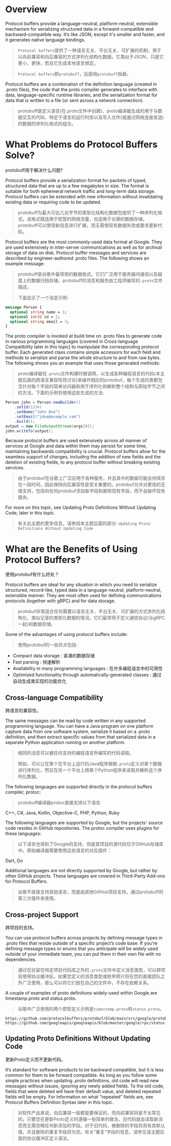 Overview
=====

Protocol buffers provide a language-neutral, platform-neutral, extensible mechanism for serializing structured data in a forward-compatible and backward-compatible way. It’s like JSON, except it's smaller and faster, and it generates native language bindings.
> `Protocol buffers`提供了一种语言无关、平台无关、可扩展的机制，用于以向前兼容和向后兼容的方式序列化结构化数据。它类似于JSON，只是它更小、更快，而且它生成本地语言绑定。
> 
> `Protocol buffers`即`protobuff`，后面用`protobuff`指替。

Protocol buffers are a combination of the definition language (created in .proto files), the code that the proto compiler generates to interface with data, language-specific runtime libraries, and the serialization format for data that is written to a file (or sent across a network connection).
> protobuff是定义语言(在.proto文件中创建)、proto编译器生成的用于与数据交互的代码、特定于语言的运行时库以及写入文件(或通过网络连接发送)的数据的序列化格式的组合。

# What Problems do Protocol Buffers Solve?
protobuff用于解决什么问题?

Protocol buffers provide a serialization format for packets of typed, structured data that are up to a few megabytes in size. The format is suitable for both ephemeral network traffic and long-term data storage. Protocol buffers can be extended with new information without invalidating existing data or requiring code to be updated.
> protobuff为最大可达几兆字节的类型化结构化数据包提供了一种序列化格式。该格式既适用于短暂的网络流量，也适用于长期的数据存储。protobuff可以使用新信息进行扩展，而无需使现有数据失效或要求更新代码。

Protocol buffers are the most commonly-used data format at Google. They are used extensively in inter-server communications as well as for archival storage of data on disk. Protocol buffer messages and services are described by engineer-authored .proto files. The following shows an example message:
> protobuff是谷歌中最常用的数据格式。它们广泛用于服务器间通信以及磁盘上的数据归档存储。protobuff的消息和服务由工程师编写的`.proto`文件描述。
> 
> 下面显示了一个消息示例:

```protobuf
message Person {
  optional string name = 1;
  optional int32 id = 2;
  optional string email = 3;
}
```

The proto compiler is invoked at build time on .proto files to generate code in various programming languages (covered in Cross-language Compatibility later in this topic) to manipulate the corresponding protocol buffer. Each generated class contains simple accessors for each field and methods to serialize and parse the whole structure to and from raw bytes. The following shows you an example that uses those generated methods:
> proto编译器在`.proto`文件构建时被调用，以生成各种编程语言的代码(本主题后面的跨语言兼容性将讨论)来操作相应的protobuf。每个生成的类都包含针对每个字段的简单访问器和用于序列化和解析整个结构与原始字节之间的方法。下面的示例将使用这些生成的方法:

```java
Person john = Person.newBuilder()
    .setId(1234)
    .setName("John Doe")
    .setEmail("jdoe@example.com")
    .build();
output = new FileOutputStream(args[0]);
john.writeTo(output);
```

Because protocol buffers are used extensively across all manner of services at Google and data within them may persist for some time, maintaining backwards compatibility is crucial. Protocol buffers allow for the seamless support of changes, including the addition of new fields and the deletion of existing fields, to any protocol buffer without breaking existing services.
> 由于protobuf在谷歌上广泛应用于各种服务，并且其中的数据可能会持续存在一段时间，因此保持向后兼容性是至关重要的。protobuf允许对更改的无缝支持，包括向任何protobuf添加新字段和删除现有字段，而不会破坏现有服务。

For more on this topic, see Updating Proto Definitions Without Updating Code, later in this topic.
> 有关此主题的更多信息，请参阅本主题后面的部分: `Updating Proto Definitions Without Updating Code`

# What are the Benefits of Using Protocol Buffers?
使用protobuf有什么好处？

Protocol buffers are ideal for any situation in which you need to serialize structured, record-like, typed data in a language-neutral, platform-neutral, extensible manner. They are most often used for defining communications protocols (together with gRPC) and for data storage.
> protobuf非常适合任何需要以语言无关、平台无关、可扩展的方式序列化结构化、类似记录的类型化数据的情况。它们最常用于定义通信协议(与gRPC一起)和数据存储。

Some of the advantages of using protocol buffers include:
> 使用protobuf的一些优点包括:

- Compact data storage : 紧凑的数据存储
- Fast parsing : 快速解析
- Availability in many programming languages : 在许多编程语言中的可用性
- Optimized functionality through automatically-generated classes : 通过自动生成类实现的功能优化

## Cross-language Compatibility
跨语言的兼容性。

The same messages can be read by code written in any supported programming language. You can have a Java program on one platform capture data from one software system, serialize it based on a .proto definition, and then extract specific values from that serialized data in a separate Python application running on another platform.
> 相同的消息可以被任何支持的编程语言所编写的代码读取。
> 
> 例如，可以让在某个在平台上运行的Java程序根据`.proto`定义对某个数据进行序列化，然后在另一个平台上用某个Python程序来读取并解析这个序列化数据。

The following languages are supported directly in the protocol buffers compiler, protoc:
> protobuff编译器protoc直接支持以下语言:

C++, C#, Java, Kotlin, Objective-C, PHP, Python, Ruby

The following languages are supported by Google, but the projects' source code resides in GitHub repositories. The protoc compiler uses plugins for these languages:
> 以下语言也得到了Google的支持，但是其项目的源代码位于GitHub存储库中。原始编译器需要使用这些语言的对应插件：

Dart, Go

Additional languages are not directly supported by Google, but rather by other GitHub projects. These languages are covered in Third-Party Add-ons for Protocol Buffers.
> 谷歌不直接支持其他语言，而是由其他GitHub项目支持，通过protobuff的第三方插件来使用。

## Cross-project Support
跨项目的支持。

You can use protocol buffers across projects by defining message types in .proto files that reside outside of a specific project’s code base. If you're defining message types or enums that you anticipate will be widely used outside of your immediate team, you can put them in their own file with no dependencies.
> 通过在驻留在特定项目代码库之外的`.proto`文件中定义消息类型，可以跨项目使用协议缓冲区。如果您定义的消息类型或枚举预计将在您的直接团队之外广泛使用，那么可以将它们放在自己的文件中，不存在依赖关系。

A couple of examples of proto definitions widely-used within Google are timestamp.proto and status.proto.
> 谷歌中广泛使用的两个原型定义示例是`timestamp.proto`和`status.proto`。

```
https://github.com/protocolbuffers/protobuf/blob/main/src/google/protobuf/timestamp.proto
https://github.com/googleapis/googleapis/blob/master/google/rpc/status.proto
```

## Updating Proto Definitions Without Updating Code
更新Proto定义而不更新代码。

It’s standard for software products to be backward compatible, but it is less common for them to be forward compatible. As long as you follow some simple practices when updating .proto definitions, old code will read new messages without issues, ignoring any newly added fields. To the old code, fields that were deleted will have their default value, and deleted repeated fields will be empty. For information on what “repeated” fields are, see Protocol Buffers Definition Syntax later in this topic.
> 对软件产品来说，向后兼容一般都是要保证的，而向前兼容则是不太常见的。只要您在更新Proto定义时遵循一些简单的做法，旧代码就会读取新消息而无需忽略任何新添加的字段。对于旧代码，被删除的字段将具有其默认值，并且删除的重复字段将为空。有关“重复”字段的信息，请参见该主题后面的协议缓冲区定义语法。

